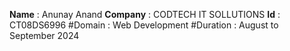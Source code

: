 <b>Name</b> : Anunay Anand
<b>Company</b> : CODTECH IT SOLLUTIONS
<b>Id</b> : CT08DS6996
#Domain : Web Development
#Duration : August to September 2024

